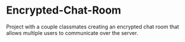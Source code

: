 # Encrypted-Chat-Room
Project with a couple classmates creating an encrypted chat room that allows multiple users to communicate over the server.
